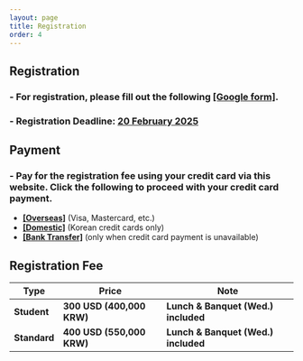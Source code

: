 ```yaml
---
layout: page
title: Registration
order: 4
---
```


## Registration
### - For registration, please fill out the following <a href = "https://forms.gle/DqpGD6JNUdB6ZdQy7">**[Google form]**</a>.
### - Registration Deadline: <u> 20 February 2025 </u>


## Payment
### - Pay for the registration fee using your credit card via this website. Click the following to proceed with your credit card payment.
* <a href = "http://events.kias.re.kr/h/quantumresources.science/?pageNo=5690">**[Overseas]**</a> (Visa, Mastercard, etc.)
* <a href = "http://events.kias.re.kr/h/quantumresources.science/?pageNo=5689">**[Domestic]**</a> (Korean credit cards only)
* <a href = "http://events.kias.re.kr/h/quantumresources.science/?pageNo=5688">**[Bank Transfer]**</a> (only when credit card payment is unavailable)

## Registration Fee
| Type | Price | Note |
|---|---|---|
| **Student** | **300 USD (400,000 KRW)** | **Lunch & Banquet (Wed.) included**
| **Standard** | **400 USD (550,000 KRW)** | **Lunch & Banquet (Wed.) included**
